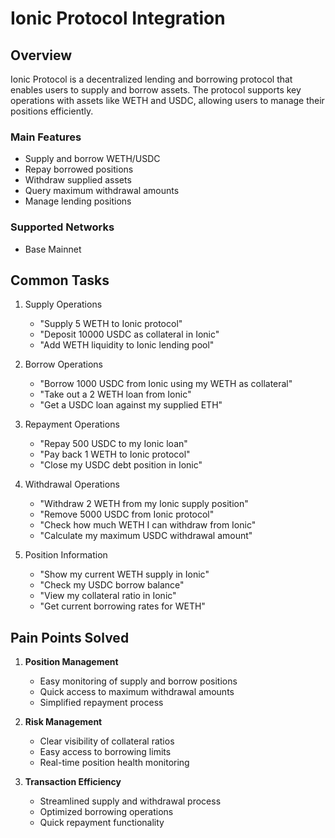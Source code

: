 # Ionic Protocol Integration

## Overview

Ionic Protocol is a decentralized lending and borrowing protocol that enables users to supply and borrow assets. The protocol supports key operations with assets like WETH and USDC, allowing users to manage their positions efficiently.

### Main Features
- Supply and borrow WETH/USDC
- Repay borrowed positions
- Withdraw supplied assets
- Query maximum withdrawal amounts
- Manage lending positions

### Supported Networks
- Base Mainnet

## Common Tasks

1. Supply Operations
   - "Supply 5 WETH to Ionic protocol"
   - "Deposit 10000 USDC as collateral in Ionic"
   - "Add WETH liquidity to Ionic lending pool"

2. Borrow Operations
   - "Borrow 1000 USDC from Ionic using my WETH as collateral"
   - "Take out a 2 WETH loan from Ionic"
   - "Get a USDC loan against my supplied ETH"

3. Repayment Operations
   - "Repay 500 USDC to my Ionic loan"
   - "Pay back 1 WETH to Ionic protocol"
   - "Close my USDC debt position in Ionic"

4. Withdrawal Operations
   - "Withdraw 2 WETH from my Ionic supply position"
   - "Remove 5000 USDC from Ionic protocol"
   - "Check how much WETH I can withdraw from Ionic"
   - "Calculate my maximum USDC withdrawal amount"

5. Position Information
   - "Show my current WETH supply in Ionic"
   - "Check my USDC borrow balance"
   - "View my collateral ratio in Ionic"
   - "Get current borrowing rates for WETH"

## Pain Points Solved

1. **Position Management**
   - Easy monitoring of supply and borrow positions
   - Quick access to maximum withdrawal amounts
   - Simplified repayment process

2. **Risk Management**
   - Clear visibility of collateral ratios
   - Easy access to borrowing limits
   - Real-time position health monitoring

3. **Transaction Efficiency**
   - Streamlined supply and withdrawal process
   - Optimized borrowing operations
   - Quick repayment functionality
